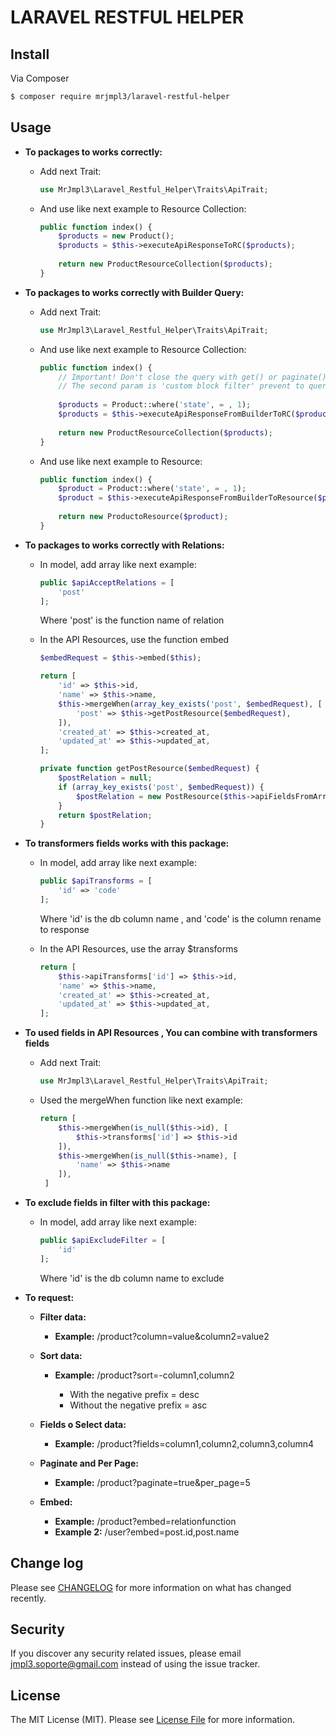 # LARAVEL RESTFUL HELPER

## Install

Via Composer

``` bash
$ composer require mrjmpl3/laravel-restful-helper
```

## Usage

- **To packages to works correctly:**

	- Add next Trait:
	
		``` php
		use MrJmpl3\Laravel_Restful_Helper\Traits\ApiTrait;
		```
		
	- And use like next example to Resource Collection:
	
		``` php
		public function index() {
			$products = new Product();
			$products = $this->executeApiResponseToRC($products);
				
			return new ProductResourceCollection($products);
		}
		```
		
- **To packages to works correctly with Builder Query:**

    - Add next Trait:
	
		``` php
		use MrJmpl3\Laravel_Restful_Helper\Traits\ApiTrait;
		```
		
	- And use like next example to Resource Collection:
	
		``` php
		public function index() {
		    // Important! Don't close the query with get() or paginate()
		    // The second param is 'custom block filter' prevent to query override the builder select
		    
		    $products = Product::where('state', = , 1);
		    $products = $this->executeApiResponseFromBuilderToRC($products, ['state']);
		    
		    return new ProductResourceCollection($products);
		}
		```
		
	- And use like next example to Resource:
	
		``` php
		public function index() {
		    $product = Product::where('state', = , 1);
		    $product = $this->executeApiResponseFromBuilderToResource($product);
		    
		    return new ProductoResource($product);
		}
        ```
        
- **To packages to works correctly with Relations:**
    
    - In model, add array like next example:
        ``` php
        public $apiAcceptRelations = [
            'post'
        ];
    	```
    	
    	Where 'post' is the function name of relation
    		
    - In the API Resources, use the function embed

        ``` php
        $embedRequest = $this->embed($this);
        
        return [
            'id' => $this->id,
            'name' => $this->name,
            $this->mergeWhen(array_key_exists('post', $embedRequest), [
                'post' => $this->getPostResource($embedRequest),
            ]),
            'created_at' => $this->created_at,
            'updated_at' => $this->updated_at,
        ];
        
        private function getPostResource($embedRequest) {
            $postRelation = null;
            if (array_key_exists('post', $embedRequest)) {
                $postRelation = new PostResource($this->apiFieldsFromArrayToResource($this->post(), $embedRequest['post'])->first());
            }
            return $postRelation;
        }
    	```
    		
- **To transformers fields works with this package:**

	- In model, add array like next example:
	
		``` php
		public $apiTransforms = [
		    'id' => 'code'
		];
		```
		
		Where 'id' is the db column name , and 'code' is the column rename to response
	
	- In the API Resources, use the array $transforms
	
		``` php
		return [
			$this->apiTransforms['id'] => $this->id,
			'name' => $this->name,
			'created_at' => $this->created_at,
			'updated_at' => $this->updated_at,
		];
		```
		
- **To used fields in API Resources , You can combine with transformers fields**

	- Add next Trait:
	
    	``` php
    	use MrJmpl3\Laravel_Restful_Helper\Traits\ApiTrait;
    	```
    	
    - Used the mergeWhen function like next example:
    
    	``` php
    	return [
    		$this->mergeWhen(is_null($this->id), [
    			$this->transforms['id'] => $this->id
    		]),
    		$this->mergeWhen(is_null($this->name), [
    			'name' => $this->name
    		]),
    	 ]
    	```
    		
- **To exclude fields in filter with this package:**

	- In model, add array like next example:
	
		``` php
		public $apiExcludeFilter = [
			'id'
		];
		```
		
		Where 'id' is the db column name to exclude
	
- **To request:**

	- **Filter data:** 
	
		- **Example:** /product?column=value&column2=value2
		
	- **Sort data:**
	
		- **Example:** /product?sort=-column1,column2
		
			- With the negative prefix = desc
            - Without the negative prefix = asc
            
    - **Fields o Select data:**
    
    	- **Example:** /product?fields=column1,column2,column3,column4
    	
    - **Paginate and Per Page:**
    
    	- **Example:** /product?paginate=true&per_page=5
    	
    - **Embed:**
        
        - **Example:** /product?embed=relationfunction
        - **Example 2:** /user?embed=post.id,post.name
## Change log

Please see [CHANGELOG](CHANGELOG.md) for more information on what has changed recently.

## Security

If you discover any security related issues, please email jmpl3.soporte@gmail.com instead of using the issue tracker.

## License

The MIT License (MIT). Please see [License File](LICENSE.md) for more information.

